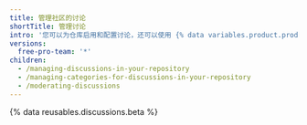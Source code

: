 ```yaml
---
title: 管理社区的讨论
shortTitle: 管理讨论
intro: '您可以为仓库启用和配置讨论，还可以使用 {% data variables.product.product_name %} 上的工具主持社区成员之间的对话。'
versions:
  free-pro-team: '*'
children:
  - /managing-discussions-in-your-repository
  - /managing-categories-for-discussions-in-your-repository
  - /moderating-discussions
---
```

{% data reusables.discussions.beta %}
